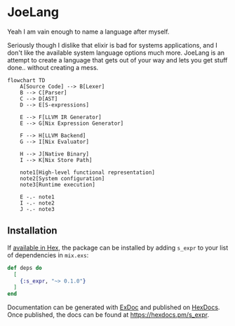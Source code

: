 # JoeLang

Yeah I am vain enough to name a language after myself. 

Seriously though I dislike that elixir is bad for systems applications, and I don't like 
the available system language options much more. JoeLang is an attempt to create a language 
that gets out of your way and lets you get stuff done.. without creating a mess.

```mermaid
flowchart TD
    A[Source Code] --> B[Lexer]
    B --> C[Parser]
    C --> D[AST]
    D --> E[S-expressions]
    
    E --> F[LLVM IR Generator]
    E --> G[Nix Expression Generator]
    
    F --> H[LLVM Backend]
    G --> I[Nix Evaluator]
    
    H --> J[Native Binary]
    I --> K[Nix Store Path]

    note1[High-level functional representation]
    note2[System configuration]
    note3[Runtime execution]
    
    E -.- note1
    I -.- note2
    J -.- note3
```

## Installation

If [available in Hex](https://hex.pm/docs/publish), the package can be installed
by adding `s_expr` to your list of dependencies in `mix.exs`:

```elixir
def deps do
  [
    {:s_expr, "~> 0.1.0"}
  ]
end
```

Documentation can be generated with [ExDoc](https://github.com/elixir-lang/ex_doc)
and published on [HexDocs](https://hexdocs.pm). Once published, the docs can
be found at <https://hexdocs.pm/s_expr>.

